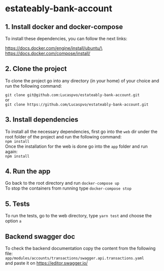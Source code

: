# estateably-bank-account

## 1. Install docker and docker-compose

To install these dependencies, you can follow the next links:

https://docs.docker.com/engine/install/ubuntu/\
https://docs.docker.com/compose/install/

## 2. Clone the project

To clone the project go into any directory (in your home) of your choice and run the following command:

`git clone git@github.com:Lucaspvo/estateably-bank-account.git`\
or\
`git clone https://github.com/Lucaspvo/estateably-bank-account.git`

## 3. Install dependencies

To install all the necessary dependencies, first go into the `web` dir under the root folder of the project and run the following command:\
`npm install`\
Once the installation for the web is done go into the `app` folder and run again:\
`npm install`

## 4. Run the app

Go back to the root directory and run `docker-compose up`\
To stop the containers from running type `docker-compose stop`

## 5. Tests

To run the tests, go to the web directory, type `yarn test` and choose the option `a`

## Backend swagger doc

To check the backend documentation copy the content from the following file:\
`app/modules/accounts/transactions/swagger.api.transactions.yaml`\
and paste it on https://editor.swagger.io/